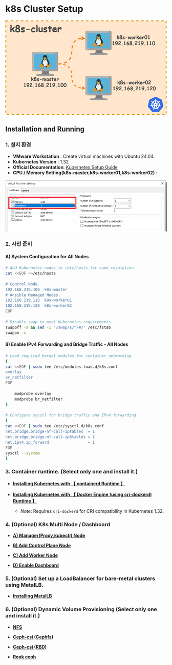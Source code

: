 # k8s Cluster Setup

![node_info.drawio](https://github.com/revenge1005/k8s-cluster-setup/blob/main/node_info.drawio.png)

## Installation and Running

### 1. 설치 환경

- **VMware Workstation** : Create virtual machines with Ubuntu 24.04.
- **Kubernetes Version** : 1.32
- **Official Documentation**: [Kubernetes Setup Guide](https://kubernetes.io/docs/setup/production-environment/tools/kubeadm/install-kubeadm/)
- **CPU / Memory Setting(k8s-master,k8s-worker01,k8s-worker02)** : 

![cpu_memory](https://github.com/revenge1005/k8s-cluster-setup/blob/main/k8s_cpu_memory.PNG)

### 2. 사전 준비

#### A) System Configuration for All Nodes 

```bash
# Add Kubernetes nodes to /etc/hosts for name resolution
cat <<EOF >>/etc/hosts

# Control Node.
192.168.219.100  k8s-master  
# Ansible Managed Nodes.
192.168.219.110  k8s-worker01  
192.168.219.120  k8s-worker02
EOF

# Disable swap to meet Kubernetes requirements
swapoff -a && sed -i '/swap/s/^/#/' /etc/fstab
swapon -s
```

#### B) Enable IPv4 Forwarding and Bridge Traffic - All Nodes

```bash
# Load required kernel modules for container networking
{
cat <<EOF | sudo tee /etc/modules-load.d/k8s.conf
overlay
br_netfilter
EOF

	modprobe overlay
	modprobe br_netfilter
}

# Configure sysctl for bridge traffic and IPv4 forwarding
{
cat <<EOF | sudo tee /etc/sysctl.d/k8s.conf
net.bridge.bridge-nf-call-iptables  = 1
net.bridge.bridge-nf-call-ip6tables = 1
net.ipv4.ip_forward                 = 1
EOF
sysctl --system
}
```

### 3. Container runtime. (Select only one and install it.)

* [**Installing Kubernetes with 【 containerd Runtime 】**](https://github.com/revenge1005/k8s-cluster-setup/tree/main/02.%20Container%20runtime/02-02.%20containerd)

* [**Installing Kubernetes with 【 Docker Engine (using cri-dockerd) Runtime 】**](https://github.com/revenge1005/k8s-cluster-setup/tree/main/02.%20Container%20runtime/02-01.%20Docker%20Engine)
  * *Note*: Requires `cri-dockerd` for CRI compatibility in Kubernetes 1.32.

### 4. (Optional) K8s Multi Node / Dashboard

* [**A) Manager(Proxy,kubectl) Node**](https://github.com/revenge1005/k8s-cluster-setup/tree/main/03.%20multi-node_Dashboard/03-1.%20Manager(Proxy%2Ckubectl)%20Node)

* [**B) Add Control Plane Node**](https://github.com/revenge1005/k8s-cluster-setup/tree/main/03.%20multi-node_Dashboard/03-2.%20Add%20Control%20Plane%20Node)

* [**C) Add Worker Node**](https://github.com/revenge1005/k8s-cluster-setup/tree/main/03.%20multi-node_Dashboard/03-3.%20Add%20Worker%20Node)

* [**D) Enable Dashboard**](https://github.com/revenge1005/k8s-cluster-setup/tree/main/03.%20multi-node_Dashboard/03-4.%20Enable%20Dashboard)


### 5. (Optional) Set up a LoadBalancer for bare-metal clusters using MetalLB.

* [**Installing MetalLB**](https://github.com/revenge1005/k8s-cluster-setup/tree/main/04.%20MetalLB)


### 6. (Optional) Dynamic Volume Provisioning (Select only one and install it.)

* [**NFS**](https://github.com/revenge1005/k8s-cluster-setup/tree/main/05.%20Dynamic%20Volume%20Provisioning/05-01.%20NFS)

* [**Ceph-csi (Cephfs)**](https://github.com/revenge1005/k8s-cluster-setup/tree/main/05.%20Dynamic%20Volume%20Provisioning/05-02.%20Ceph-csi(cephfs))

* [**Ceph-csi (RBD)**](https://github.com/revenge1005/k8s-cluster-setup/tree/main/05.%20Dynamic%20Volume%20Provisioning/05-03.%20Ceph-csi(rbd))

* [**Rook ceph**](https://github.com/revenge1005/k8s-cluster-setup/tree/main/05.%20Dynamic%20Volume%20Provisioning/05-04.%20rook_ceph)